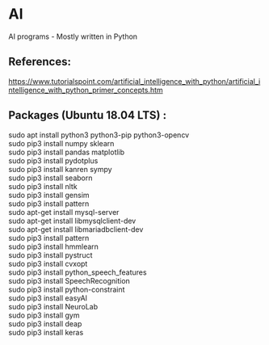 # AI
AI programs - Mostly written in Python

## References:

https://www.tutorialspoint.com/artificial_intelligence_with_python/artificial_intelligence_with_python_primer_concepts.htm

## Packages (Ubuntu 18.04 LTS) :

sudo apt install python3 python3-pip  python3-opencv <br/>
sudo pip3 install numpy sklearn <br/>
sudo pip3 install pandas matplotlib <br/>
sudo pip3 install pydotplus <br/>
sudo pip3 install kanren sympy <br/>
sudo pip3 install seaborn <br/>
sudo pip3 install nltk <br/>
sudo pip3 install gensim <br/>
sudo pip3 install pattern <br/>
sudo apt-get install mysql-server <br/>
sudo apt-get install libmysqlclient-dev <br/>
sudo apt-get install libmariadbclient-dev <br/>
sudo pip3 install pattern <br/>
sudo pip3 install hmmlearn <br/>
sudo pip3 install pystruct <br/>
sudo pip3 install cvxopt <br/>
sudo pip3 install python_speech_features <br/>
sudo pip3 install SpeechRecognition <br/>
sudo pip3 install python-constraint <br/>
sudo pip3 install easyAI <br/>
sudo pip3 install NeuroLab <br/>
sudo pip3 install gym <br/>
sudo pip3 install deap <br/>
sudo pip3 install keras <br/>

